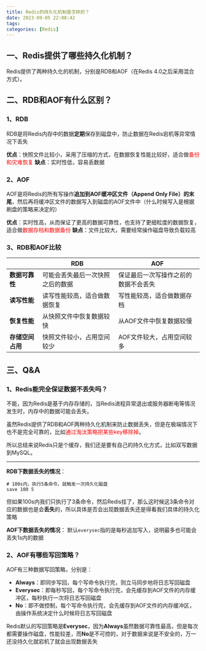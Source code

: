 ```yaml
---
title: Redis的持久化机制是怎样的？
date: 2023-09-05 22:08:42
tags:
categories: [Redis]
---
```


## 一、Redis提供了哪些持久化机制？
Redis提供了两种持久化的机制，分别是RDB和AOF（在Redis 4.0之后采用混合方式）。

## 二、RDB和AOF有什么区别？
### 1、RDB
RDB是将Redis内存中的数据**定期**保存到磁盘中，防止数据在Redis宕机等异常情况下丢失

**优点**：快照文件比较小，采用了压缩的方式，在数据恢复性能比较好，适合做<font color=red>备份和灾难恢复</font>
**缺点**：实时性低，容易丢数据

### 2、AOF
AOF是将Redis的所有写操作**追加到AOF缓冲区文件（Append Only File）的末尾**，然后再将缓冲区文件的数据写入到磁盘的AOF文件中（什么时候写入是根据刷盘的策略来决定的）

**优点**：实时性高，从而保证了更高的数据可靠性，也支持了更细粒度的数据恢复，适合做<font color=red>数据存档和数据备份</font>
**缺点**：文件比较大，需要经常操作磁盘导致负载较高

### 3、RDB和AOF比较
||RDB|AOF|
|-------------|-------------|-------------|
|**数据可靠性**|可能会丢失最后一次快照之后的数据|保证最后一次写操作之前的数据不会丢失|
|**读写性能**|读写性能较高，适合做数据恢复|写性能较高，适合做数据存档|
|**恢复性能**|从快照文件中恢复数据较快|从AOF文件中恢复数据较慢|
|**存储空间占用**|快照文件较小，占用空间较少|AOF文件较大，占用空间较多|

## 三、Q&A
### 1、Redis能完全保证数据不丢失吗？
不能，因为Redis是基于内存存储的，当Redis进程异常退出或服务器断电等情况发生时，内存中的数据可能会丢失。

虽然Redis提供了RDB和AOF两种持久化机制来防止数据丢失，但是在极端情况下也不是完全可靠的，比如<font color=red>通过淘汰策略把某些key移除掉</font>。

所以总结来说Redis只是个缓存，我们还是要有自己的持久化方式，比如双写数据到MySQL。

---
**RDB下数据丢失的情况**：
```shell
# 100s内，执行5条命令，就触发一次持久化磁盘
save 100 5
```
但如果100s内我们只执行了3条命令，然后Redis挂了，那么这时候这3条命令对应的数据也是会**丢失**的，所以具体是否会出现数据丢失还是得看我们具体的持久化策略

**AOF下数据丢失的情况**：
默认`everysec`指的是每秒追加写入，说明最多也可能会丢失1s内的数据

### 2、AOF有哪些写回策略？
AOF有三种数据写回策略，分别是：
* **Always**：即同步写回，每个写命令执行完，则立马同步地将日志写回磁盘
* **Everysec**：即每秒写回，每个写命令执行完，会先缓存到AOF文件的内存缓冲区，每秒执行一次将日志写回磁盘
* **No**：即不做控制，每个写命令执行完，会先缓存到AOF文件的内存缓冲区，由操作系统决定什么时候将日志写回磁盘

Redis默认的写回策略是**Everysec**，因为**Always**虽然数据可靠性最高，但是每次都需要操作磁盘，性能较差，而**No**是不可控的，对于数据来说是不安全的，万一还没持久化就宕机了就会出现数据丢失
